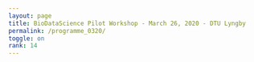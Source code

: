 ```yaml
---
layout: page
title: BioDataScience Pilot Workshop - March 26, 2020 - DTU Lyngby
permalink: /programme_0320/
toggle: on
rank: 14
---
```


<div class="lab-wrapper">
</div>
